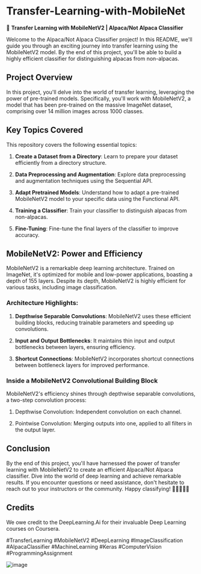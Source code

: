 # Transfer-Learning-with-MobileNet
🚀 **Transfer Learning with MobileNetV2 | Alpaca/Not Alpaca Classifier**

Welcome to the Alpaca/Not Alpaca Classifier project! In this README, we'll guide you through an exciting journey into transfer learning using the MobileNetV2 model. By the end of this project, you'll be able to build a highly efficient classifier for distinguishing alpacas from non-alpacas.

## Project Overview

In this project, you'll delve into the world of transfer learning, leveraging the power of pre-trained models. Specifically, you'll work with MobileNetV2, a model that has been pre-trained on the massive ImageNet dataset, comprising over 14 million images across 1000 classes.

## Key Topics Covered

This repository covers the following essential topics:

1. **Create a Dataset from a Directory**: Learn to prepare your dataset efficiently from a directory structure.

2. **Data Preprocessing and Augmentation**: Explore data preprocessing and augmentation techniques using the Sequential API.

3. **Adapt Pretrained Models**: Understand how to adapt a pre-trained MobileNetV2 model to your specific data using the Functional API.

4. **Training a Classifier**: Train your classifier to distinguish alpacas from non-alpacas.

5. **Fine-Tuning**: Fine-tune the final layers of the classifier to improve accuracy.

## MobileNetV2: Power and Efficiency

MobileNetV2 is a remarkable deep learning architecture. Trained on ImageNet, it's optimized for mobile and low-power applications, boasting a depth of 155 layers. Despite its depth, MobileNetV2 is highly efficient for various tasks, including image classification.

### Architecture Highlights:

1. **Depthwise Separable Convolutions**: MobileNetV2 uses these efficient building blocks, reducing trainable parameters and speeding up convolutions.

2. **Input and Output Bottlenecks**: It maintains thin input and output bottlenecks between layers, ensuring efficiency.

3. **Shortcut Connections**: MobileNetV2 incorporates shortcut connections between bottleneck layers for improved performance.

### Inside a MobileNetV2 Convolutional Building Block

MobileNetV2's efficiency shines through depthwise separable convolutions, a two-step convolution process:

1. Depthwise Convolution: Independent convolution on each channel.

2. Pointwise Convolution: Merging outputs into one, applied to all filters in the output layer.

## Conclusion

By the end of this project, you'll have harnessed the power of transfer learning with MobileNetV2 to create an efficient Alpaca/Not Alpaca classifier. Dive into the world of deep learning and achieve remarkable results. If you encounter questions or need assistance, don't hesitate to reach out to your instructors or the community. Happy classifying! 🚀🦙📸🧠🌟

## Credits

We owe credit to the DeepLearning.Ai for their invaluable Deep Learning courses on Coursera.

#TransferLearning #MobileNetV2 #DeepLearning #ImageClassification #AlpacaClassifier #MachineLearning #Keras #ComputerVision #ProgrammingAssignment



![image](https://github.com/meliikaa/Transfer-Learning-with-MobileNet/assets/111120849/ba5d6b1c-7d06-4517-9b81-bf8763857281)
